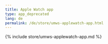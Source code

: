```yaml
---
title: Apple Watch app
type: app_deprecated
lang: de
permalink: /de/store/umws-applewatch-app.html
---
```


{% include store/umws-applewatch-app.md %}
